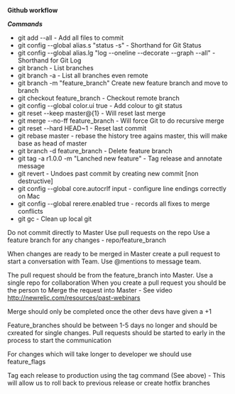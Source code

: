 **Github workflow**

***Commands***

- git add --all - Add all files to commit
- git config --global alias.s "status -s" - Shorthand for Git Status
- git config --global alias.lg "log --oneline --decorate --graph --all" - Shorthand for Git Log
- git branch - List branches
- git branch -a  - List all branches even remote
- git branch -m "feature_branch" Create new feature branch and move to branch
- git checkout feature_branch - Checkout remote branch
- git config --global color.ui true - Add colour to git status
- git reset --keep master@{1} - Will reset last merge
- git merge --no-ff feature_branch - Will force Git to do recursive merge
- git reset --hard HEAD~1 - Reset last commit
- git rebase master - rebase the history tree agains master, this will make base as head of master
- git branch -d feature_branch - Delete feature branch
- git tag -a r1.0.0 -m "Lanched new feature" - Tag release and annotate message
- git revert <commit> - Undoes past commit by creating new commit [non destructive]
- git config --global core.autocrlf input - configure line endings correctly on Mac
- git config --global rerere.enabled true - records all fixes to merge conflicts
- git gc - Clean up local git

Do not commit directly to Master
Use pull requests on the repo
Use a feature branch for any changes - repo/feature_branch

When changes are ready to be merged in Master create a pull request to start a conversation with Team. Use @mentions to message team.

The pull request should be from the feature_branch into Master.
Use a single repo for collaboration
When you create a pull request you should be the person to Merge the request into Master - See video http://newrelic.com/resources/past-webinars

Merge should only be completed once the other devs have given a +1

Feature_branches should be between 1-5 days no longer and should be cxreated for single changes. Pull requests should be started to early in the process to start the communication

For changes which will take longer to developer we should use feature_flags

Tag each release to production using the tag command (See above) - This will allow us to roll back to previous release or create hotfix branches

 
